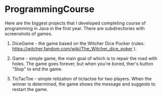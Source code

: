 # ProgrammingCourse

Here are the biggest projects that I developed completing course of programming in Java in the first year. There are subdirectories with screenshots of games.

1) DiceGame - the game based on the Witcher Dice Pocker (rules: https://witcher.fandom.com/wiki/The_Witcher_dice_poker ).

2) Game - simple game, the main goal of which is to repair the road with holes. The game goes forever, but when you're bored, ther's button "Stop" to end the game.

3) TicTacToe - simple relization of tictactoe for two players. When the winner is determined, the game shows the message and suggests to restart the game.
